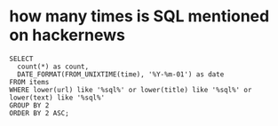 # how many times is SQL mentioned on hackernews

```sql_per_month
SELECT 
  count(*) as count, 
  DATE_FORMAT(FROM_UNIXTIME(time), '%Y-%m-01') as date 
FROM items 
WHERE lower(url) like '%sql%' or lower(title) like '%sql%' or lower(text) like '%sql%'
GROUP BY 2 
ORDER BY 2 ASC;
```
<LineChart data = {sql_per_month} y=count x=date  />